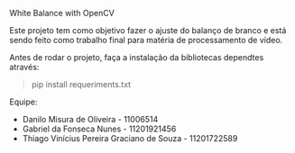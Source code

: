 White Balance with OpenCV


Este projeto tem como objetivo fazer o ajuste do balanço de branco e está sendo feito como trabalho final para matéria de processamento de vídeo.

Antes de rodar o projeto, faça a instalação da bibliotecas dependtes através:
> pip install requeriments.txt

Equipe:

* Danilo Misura de Oliveira - 11006514
* Gabriel da Fonseca Nunes - 11201921456
* Thiago Vinícius Pereira Graciano de Souza - 11201722589

